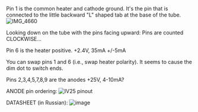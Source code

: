Pin 1 is the common heater and cathode ground.  It's the pin that is connected to the little backward "L" shaped tab at the base of the tube.
![IMG_4660](https://user-images.githubusercontent.com/12539254/168504918-4506f281-7332-4272-871b-df320360d5a7.jpg)

Looking down on the tube with the pins facing upward: Pins are counted CLOCKWISE...

Pin 6 is the heater positive.  +2.4V, 35mA +/-5mA

You can swap pins 1 and 6 (i.e., swap heater polarity).  It seems to cause the dim dot to switch ends.

Pins 2,3,4,5,7,8,9 are the anodes +25V, 4-10mA?

ANODE pin ordering:
![IV25 pinout](https://user-images.githubusercontent.com/12539254/168511312-f22d31ca-6f45-43fb-9f5b-896c306fb96d.jpg)

DATASHEET (in Russian):
![image](https://user-images.githubusercontent.com/12539254/168506308-da6dbe01-4c76-4187-8489-e54f5f7b94ae.png)
